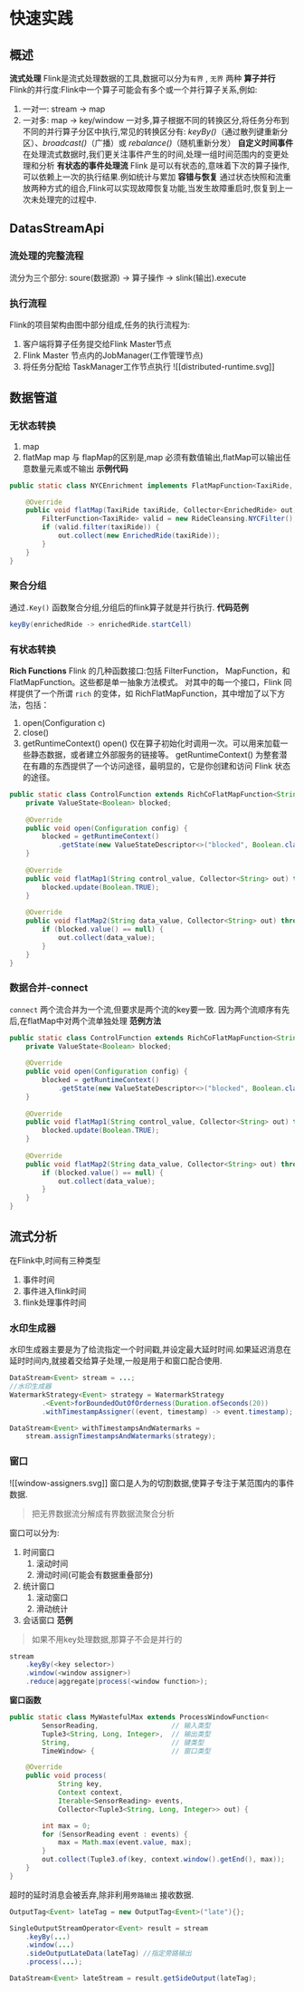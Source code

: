 # 快速实践

## 概述
**流式处理**
Flink是流式处理数据的工具,数据可以分为`有界` , `无界` 两种
**算子并行**
Flink的并行度:Flink中一个算子可能会有多个或一个并行算子关系,例如:
1. 一对一: stream -> map
2. 一对多: map -> key/window 
一对多,算子根据不同的转换区分,将任务分布到不同的并行算子分区中执行,常见的转换区分有:
_keyBy()_（通过散列键重新分区）、_broadcast()_（广播）或 _rebalance()_（随机重新分发）
 **自定义时间事件**
在处理流式数据时,我们更关注事件产生的时间,处理一组时间范围内的变更处理和分析
**有状态的事件处理流**
Flink 是可以有状态的,意味着下次的算子操作,可以依赖上一次的执行结果.例如统计与累加
**容错与恢复**
通过状态快照和流重放两种方式的组合,Flink可以实现故障恢复功能,当发生故障重启时,恢复到上一次未处理完的过程中.

## DatasStreamApi

### 流处理的完整流程
流分为三个部分: soure(数据源)  -> 算子操作 ->   slink(输出).execute

### 执行流程
Flink的项目架构由图中部分组成,任务的执行流程为:
1. 客户端将算子任务提交给Flink Master节点
2. Flink Master 节点内的JobManager(工作管理节点)
3. 将任务分配给 TaskManager工作节点执行
![[distributed-runtime.svg]]




## 数据管道

### 无状态转换
1. map 
2. flatMap
map 与 flapMap的区别是,map 必须有数值输出,flatMap可以输出任意数量元素或不输出
**示例代码**

```java
public static class NYCEnrichment implements FlatMapFunction<TaxiRide, EnrichedRide> {

    @Override
    public void flatMap(TaxiRide taxiRide, Collector<EnrichedRide> out) throws Exception {
        FilterFunction<TaxiRide> valid = new RideCleansing.NYCFilter();
        if (valid.filter(taxiRide)) {
            out.collect(new EnrichedRide(taxiRide));
        }
    }
}
```



### 聚合分组
通过`.Key()` 函数聚合分组,分组后的flink算子就是并行执行.
**代码范例**

```java
keyBy(enrichedRide -> enrichedRide.startCell)
```


### 有状态转换

**Rich Functions**
Flink 的几种函数接口:包括 FilterFunction， MapFunction，和 FlatMapFunction。这些都是单一抽象方法模式。
对其中的每一个接口，Flink 同样提供了一个所谓 `rich`  的变体，如 RichFlatMapFunction，其中增加了以下方法，包括：
1. open(Configuration c)
2. close()
3. getRuntimeContext()
open() 仅在算子初始化时调用一次。可以用来加载一些静态数据，或者建立外部服务的链接等。
getRuntimeContext() 为整套潜在有趣的东西提供了一个访问途径，最明显的，它是你创建和访问 Flink 状态的途径。

```java
public static class ControlFunction extends RichCoFlatMapFunction<String, String, String> {
    private ValueState<Boolean> blocked;
      
    @Override
    public void open(Configuration config) {
        blocked = getRuntimeContext()
            .getState(new ValueStateDescriptor<>("blocked", Boolean.class));
    }
      
    @Override
    public void flatMap1(String control_value, Collector<String> out) throws Exception {
        blocked.update(Boolean.TRUE);
    }
      
    @Override
    public void flatMap2(String data_value, Collector<String> out) throws Exception {
        if (blocked.value() == null) {
            out.collect(data_value);
        }
    }
}
``````


### 数据合并-connect
`connect`
两个流合并为一个流,但要求是两个流的key要一致.
因为两个流顺序有先后,在flatMap中对两个流单独处理
**范例方法**
```java
public static class ControlFunction extends RichCoFlatMapFunction<String, String, String> {
    private ValueState<Boolean> blocked;
      
    @Override
    public void open(Configuration config) {
        blocked = getRuntimeContext()
            .getState(new ValueStateDescriptor<>("blocked", Boolean.class));
    }
      
    @Override
    public void flatMap1(String control_value, Collector<String> out) throws Exception {
        blocked.update(Boolean.TRUE);
    }
      
    @Override
    public void flatMap2(String data_value, Collector<String> out) throws Exception {
        if (blocked.value() == null) {
            out.collect(data_value);
        }
    }
}
```


## 流式分析
在Flink中,时间有三种类型
1. 事件时间
2. 事件进入flink时间
3. flink处理事件时间

### 水印生成器
水印生成器主要是为了给流指定一个时间戳,并设定最大延时时间.如果延迟消息在延时时间内,就接着交给算子处理,一般是用于和窗口配合使用.

```java
DataStream<Event> stream = ...;
//水印生成器
WatermarkStrategy<Event> strategy = WatermarkStrategy
        .<Event>forBoundedOutOfOrderness(Duration.ofSeconds(20))
        .withTimestampAssigner((event, timestamp) -> event.timestamp);

DataStream<Event> withTimestampsAndWatermarks =
    stream.assignTimestampsAndWatermarks(strategy);
```


### 窗口

![[window-assigners.svg]]
窗口是人为的切割数据,使算子专注于某范围内的事件数据.
> 把无界数据流分解成有界数据流聚合分析

窗口可以分为:
1. 时间窗口
	1. 滚动时间
	2. 滑动时间(可能会有数据重叠部分)
2. 统计窗口
	1. 滚动窗口
	2. 滑动统计
3. 会话窗口
**范例**
>如果不用key处理数据,那算子不会是并行的

```java
stream
    .keyBy(<key selector>)
    .window(<window assigner>)
    .reduce|aggregate|process(<window function>);
```
**窗口函数**
```java
public static class MyWastefulMax extends ProcessWindowFunction<
        SensorReading,                  // 输入类型
        Tuple3<String, Long, Integer>,  // 输出类型
        String,                         // 键类型
        TimeWindow> {                   // 窗口类型

    @Override
    public void process(
            String key,
            Context context,
            Iterable<SensorReading> events,
            Collector<Tuple3<String, Long, Integer>> out) {

        int max = 0;
        for (SensorReading event : events) {
            max = Math.max(event.value, max);
        }
        out.collect(Tuple3.of(key, context.window().getEnd(), max));
    }
}
```

超时的延时消息会被丢弃,除非利用`旁路输出` 接收数据.

```java
OutputTag<Event> lateTag = new OutputTag<Event>("late"){};

SingleOutputStreamOperator<Event> result = stream
    .keyBy(...)
    .window(...)
    .sideOutputLateData(lateTag) //指定旁路输出
    .process(...);

DataStream<Event> lateStream = result.getSideOutput(lateTag);
```
